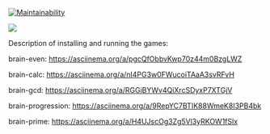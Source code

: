 [![Maintainability](https://api.codeclimate.com/v1/badges/540ce9c73bb465da7b00/maintainability)](https://codeclimate.com/github/ElenaSolovyeva/frontend-project-lvl1/maintainability)

![](https://github.com/ElenaSolovyeva/frontend-project-lvl1/workflows/Check%20with%20Eslint/badge.svg)

Description of installing and running the games:

brain-even:
 https://asciinema.org/a/pgcQfObbvKwp70z44m0BzgLWZ

 brain-calc:
 https://asciinema.org/a/nI4PG3w0FWucoiTAaA3svRFvH

 brain-gcd:
 https://asciinema.org/a/RGGiBYWv4QiXrcSDyxP7XTGjV

 brain-progression:
 https://asciinema.org/a/9RepYC7BTIK88WmeK8I3PB4bk

 brain-prime:
 https://asciinema.org/a/H4UJscOg3Zg5Vl3yRKOW1fSlx

